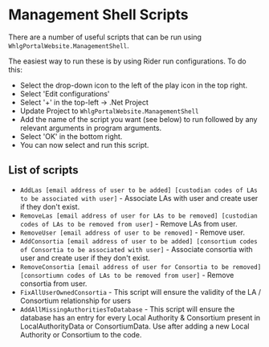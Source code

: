 # Management Shell Scripts

There are a number of useful scripts that can be run using `WhlgPortalWebsite.ManagementShell`.

The easiest way to run these is by using Rider run configurations. To do this:
- Select the drop-down icon to the left of the play icon in the top right.
- Select 'Edit configurations'
- Select '+' in the top-left -> .Net Project
- Update Project to `WhlgPortalWebsite.ManagementShell`
- Add the name of the script you want (see below) to run followed by any relevant arguments in program arguments.
- Select 'OK' in the bottom right.
- You can now select and run this script.

## List of scripts

- `AddLas [email address of user to be added] [custodian codes of LAs to be associated with user]` - Associate LAs with user and create user if they don't exist.
- `RemoveLas [email address of user for LAs to be removed] [custodian codes of LAs to be removed from user]` - Remove LAs from user.
- `RemoveUser [email address of user to be removed]` - Remove user.
- `AddConsortia [email address of user to be added] [consortium codes of Consortia to be associated with user]` - Associate consortia with user and create user if they don't exist.
- `RemoveConsortia [email address of user for Consortia to be removed] [consortiumn codes of LAs to be removed from user]` - Remove consortia from user.
- `FixAllUserOwnedConsortia` - This script will ensure the validity of the LA / Consortium relationship for users
- `AddAllMissingAuthoritiesToDatabase` - This script will ensure the database has an entry for every Local Authority & Consortium present in LocalAuthorityData or ConsortiumData. Use after adding a new Local Authority or Consortium to the code.